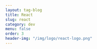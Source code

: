 ```yaml
---
layout: tag-blog
title: React
slug: react
category: dev
menu: false
order: 3
header-img: "/img/logo/react-logo.png"
---
```

